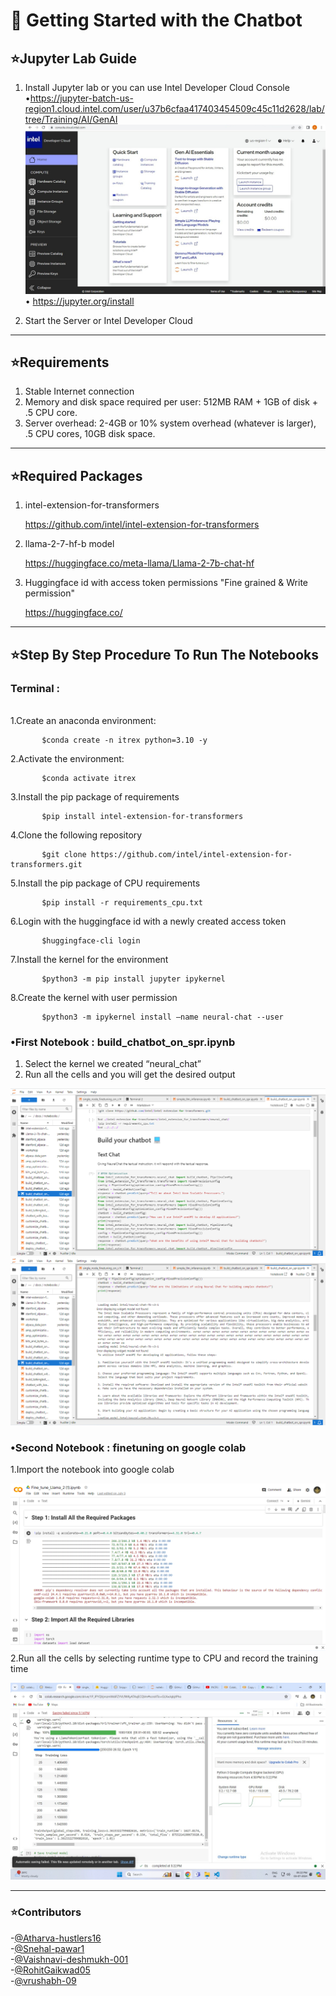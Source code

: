 # 🤖 Getting Started with the Chatbot
## ⭐️Jupyter Lab Guide

1.	Install Jupyter lab or you can use Intel Developer Cloud Console<br>
        •https://jupyter-batch-us-region1.cloud.intel.com/user/u37b6cfaa417403454509c45c11d2628/lab/tree/Training/AI/GenAI<br>
        ![Image](img/idc.jpeg)
        • https://jupyter.org/install
       
2.	Start the Server or Intel Developer Cloud


---

## ⭐️Requirements
1.	Stable Internet connection <br>
2.	Memory and disk space required per user: 512MB RAM + 1GB of disk + .5 CPU core.<br>
3.	Server overhead: 2-4GB or 10% system overhead (whatever is larger), .5 CPU cores, 10GB disk space.<br>


---

## ⭐️Required Packages
1.	intel-extension-for-transformers <br> <p align = "left">https://github.com/intel/intel-extension-for-transformers</p>
2.	llama-2-7-hf-b model <br><p align ="left">https://huggingface.co/meta-llama/Llama-2-7b-chat-hf</p> 
3.	Huggingface id with access token permissions "Fine grained & Write permission" <p align ="left">https://huggingface.co/</p>



---

## ⭐️Step By Step Procedure To Run The Notebooks
  <h3>Terminal :</h3> <br>
  1.Create an anaconda environment:

```
       $conda create -n itrex python=3.10 -y
```
  2.Activate the environment:
```
       $conda activate itrex
```
  3.Install the pip package of requirements 
```
       $pip install intel-extension-for-transformers
```
  4.Clone the following repository
```
       $git clone https://github.com/intel/intel-extension-for-transformers.git
```
  5.Install the pip package of CPU requirements
```
       $pip install -r requirements_cpu.txt
```
  6.Login with the huggingface id with a newly created access token
```
       $huggingface-cli login
```            
  7.Install the kernel for the environment
```
       $python3 -m pip install jupyter ipykernel
```
  8.Create the kernel with user permission 
```
       $python3 -m ipykernel install –name neural-chat --user
```

### •First Notebook :  build_chatbot_on_spr.ipynb
 1. Select the kernel we created “neural_chat”<br>
 2.  Run all the cells and you will get the desired output<br>
 
 ![IMAGE](img/textchatbot.png)
 ![IMAGE](img/outputchatbot.png)
### •Second Notebook : finetuning  on google colab
1.Import the notebook into google colab 
 
![IMAGE](img/tuning.png)
        <br>
2.Run all the cells by selecting runtime type to CPU and record the training time

 ![IMAGE](img/trainingtime.jpeg)
 <br>


 ---




### ⭐️Contributors
-[@Atharva-hustlers16](https://github.com/Atharva-hustlers16)<br>
-[@Snehal-pawar1](https://github.com/Snehal-pawar1)<br>
-[@Vaishnavi-deshmukh-001](https://github.com/Vaishnavi-deshmukh-001)<br>
-[@RohitGaikwad05](https://github.com/RohitGaikwad05)<br>
-[@vrushabh-09](https://github.com/vrushabh-09)<br>


              
